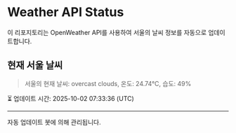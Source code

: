 
# Weather API Status

이 리포지토리는 OpenWeather API를 사용하여 서울의 날씨 정보를 자동으로 업데이트합니다.

## 현재 서울 날씨
> 서울의 현재 날씨: overcast clouds, 온도: 24.74°C, 습도: 49%

⏳ 업데이트 시간: 2025-10-02 07:33:36 (UTC)

---
자동 업데이트 봇에 의해 관리됩니다.
